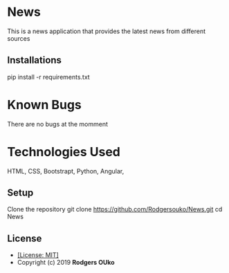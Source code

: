 # News
This is a news  application that provides the latest news from different sources



## Installations
pip install -r requirements.txt

# Known Bugs
There are no bugs at the momment

# Technologies Used
HTML,
CSS,
Bootstrapt,
Python,
Angular,

## Setup
Clone the repository
git clone https://github.com/Rodgersouko/News.git
cd News


## License
* [[License: MIT]](LICENCE.md)
* Copyright (c) 2019 **Rodgers OUko**
